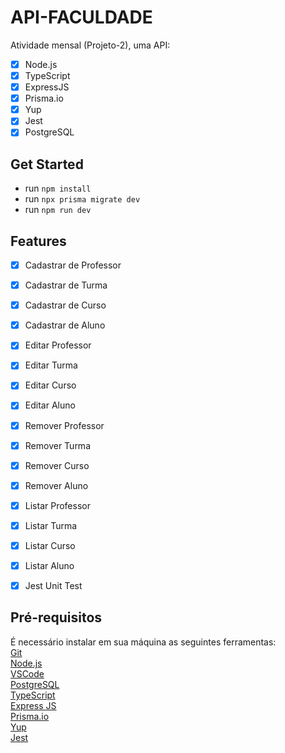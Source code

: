 # API-FACULDADE

Atividade mensal (Projeto-2), uma API: <br /> 
- [x] Node.js
- [x] TypeScript
- [x] ExpressJS
- [x] Prisma.io
- [x] Yup
- [x] Jest
- [x] PostgreSQL

## Get Started

- run `npm install`
- run `npx prisma migrate dev`
- run `npm run dev`

## Features

- [x] Cadastrar de Professor
- [x] Cadastrar de Turma
- [x] Cadastrar de Curso
- [x] Cadastrar de Aluno

- [x] Editar Professor
- [x] Editar Turma
- [x] Editar Curso
- [x] Editar Aluno

- [x] Remover Professor
- [x] Remover Turma
- [x] Remover Curso
- [x] Remover Aluno

- [x] Listar Professor
- [x] Listar Turma
- [x] Listar Curso
- [x] Listar Aluno

- [x] Jest Unit Test

## Pré-requisitos

É necessário instalar em sua máquina as seguintes ferramentas: <br />
[Git](https://git-scm.com/) <br />
[Node.js](https://nodejs.org/en) <br />
[VSCode](https://code.visualstudio.com/) <br />
[PostgreSQL](https://www.postgresql.org/) <br />
[TypeScript](https://www.typescriptlang.org/) <br />
[Express JS](https://expressjs.com/pt-br/) <br />
[Prisma.io](https://www.prisma.io/) <br />
[Yup](https://www.npmjs.com/package/yup) <br />
[Jest](https://jestjs.io/pt-BR/) <br />